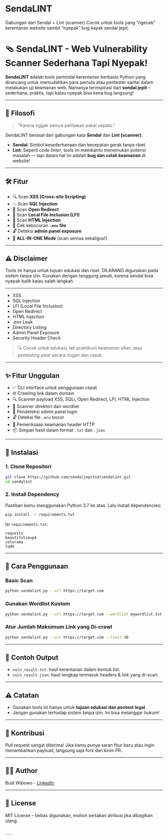 # SendaLINT
Gabungan dari Sendal + Lint (scanner) Cocok untuk tools yang “ngecek” kerentanan website sambil “nyepak” bug kayak sendal jepit.

# 🩴 SendaLINT - Web Vulnerability Scanner Sederhana Tapi Nyepak!

**SendaLINT** adalah tools pemindai kerentanan berbasis Python yang dirancang untuk memudahkan para pemula atau pentester santai dalam melakukan uji keamanan web. Namanya terinspirasi dari **sendal jepit** – sederhana, praktis, tapi kalau nyepak bisa kena bug langsung!

---

## 🧠 Filosofi

> "Karena nggak semua pahlawan pakai sepatu."

SendaLINT berasal dari gabungan kata **Sendal** dan **Lint (scanner)**.
- **Sendal**: Simbol kesederhanaan dan kecepatan gerak tanpa ribet.
- **Lint**: Seperti *code linter*, tools ini membantu menemukan potensi masalah — tapi dalam hal ini adalah **bug dan celah keamanan** di website!

---

## 🛠️ Fitur

- 🔍 Scan **XSS (Cross-site Scripting)**
- 💥 Scan **SQL Injection**
- 🔁 Scan **Open Redirect**
- 📂 Scan **Local File Inclusion (LFI)**
- 🧬 Scan **HTML Injection**
- 🧾 Cek kebocoran **`.env` file**
- 🔓 Deteksi **admin panel exposure**
- 🧨 **ALL-IN-ONE Mode** (scan semua sekaligus!)

---

## ⚠️ Disclaimer
Tools ini hanya untuk tujuan edukasi dan riset.
DILARANG digunakan pada sistem tanpa izin.
Gunakan dengan tanggung jawab, karena sendal bisa nyepak balik kalau salah langkah.

---
- XSS
- SQL Injection
- LFI (Local File Inclusion)
- Open Redirect
- HTML Injection
- .env Leak
- Directory Listing
- Admin Panel Exposure
- Security Header Check

> 🔍 Cocok untuk edukasi, lab praktikum keamanan siber, atau pentesting awal secara ringan dan cepat.

---

## ✨ Fitur Unggulan

- ✅ CLI interface untuk penggunaan cepat
- 🌐 Crawling link dalam domain
- 🔍 Scanner payload XSS, SQLi, Open Redirect, LFI, HTML Injection
- 📁 Scanner direktori dari wordlist
- 🔐 Pendeteksi admin panel login
- 🔓 Deteksi file `.env` bocor
- 🧠 Pemeriksaan keamanan header HTTP
- 📦 Simpan hasil dalam format `.txt` dan `.json`

---

## 🚀 Instalasi

### 1. Clone Repositori

```bash
git clone https://github.com/sendaljepitid/sendalint.git
cd sendalint

```

### 2. Install Dependency

Pastikan kamu menggunakan Python 3.7 ke atas. Lalu install dependencies:

```bash
pip install -r requirements.txt
```

Isi `requirements.txt`:
```
requests
beautifulsoup4
colorama
tqdm
```

---

## 🧪 Cara Penggunaan

### Basic Scan

```bash
python sendalint.py --url https://target.com
```

### Gunakan Wordlist Kustom

```bash
python sendalint.py --url https://target.com --wordlist mywordlist.txt
```

### Atur Jumlah Maksimum Link yang Di-crawl

```bash
python sendalint.py --url https://target.com --limit 30
```

---

## 📁 Contoh Output

- `vuln_result.txt`: hasil kerentanan dalam bentuk list.
- `vuln_result.json`: hasil lengkap termasuk headers & link yang di-scan.

---

## ⚠️ Catatan

- Gunakan tools ini hanya untuk **tujuan edukasi dan pentest legal**.
- Jangan gunakan terhadap sistem tanpa izin. Ini bisa melanggar hukum!

---

## 🙌 Kontribusi

Pull request sangat diterima! Jika kamu punya saran fitur baru atau ingin menambahkan payload, langsung saja fork dan kirim PR.

---

## 🧑‍💻 Author

Budi Wibowo - [LinkedIn]([https://www.linkedin.com/in/budiwibowo-/])

---

## 📜 License

MIT License – bebas digunakan, mohon sertakan atribusi jika dibagikan ulang.
```

---



